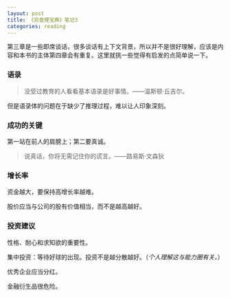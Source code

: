 ```yaml
---
layout: post
title: 《穷查理宝典》笔记3
categories: reading
---
```


第三章是一些即席谈话，很多谈话有上下文背景，所以并不是很好理解，应该是内容和本书的主体第四章会有重复。这里就挑一些觉得有启发的点简单说一下。

### 语录

> 没受过教育的人看看基本语录是好事情。——温斯顿·丘吉尔。

但是语录体的问题在于缺少了推理过程，难以让人印象深刻。

### 成功的关键

第一站在前人的肩膀上；第二要真诚。

> 说真话，你将无需记住你的谎言。——路易斯·文森狄

### 增长率

资金越大，要保持高增长率越难。

股价应当与公司的股有价值相当，而不是越高越好。

### 投资建议

性格、耐心和求知欲的重要性。

集中投资：等待好球的出现。投资不是越分散越好。（*个人理解这与能力圈有关。*）

优秀企业应当分红。

金融衍生品很危险。